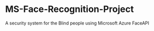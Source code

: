 # MS-Face-Recognition-Project
 A security system for the Blind people using Microsoft Azure FaceAPI
